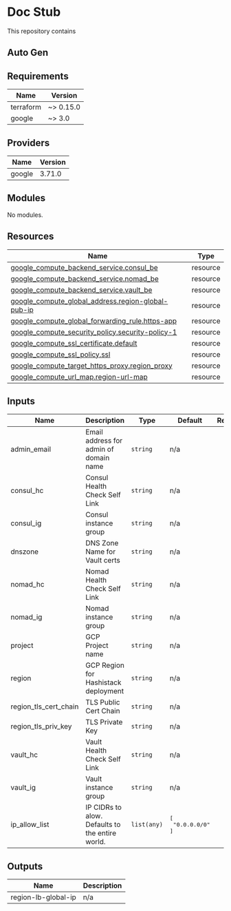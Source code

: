 # Doc Stub

This repository contains

## Auto Gen

<!-- BEGIN_TF_DOCS -->
## Requirements

| Name | Version |
|------|---------|
| terraform | ~> 0.15.0 |
| google | ~> 3.0 |

## Providers

| Name | Version |
|------|---------|
| google | 3.71.0 |

## Modules

No modules.

## Resources

| Name | Type |
|------|------|
| [google_compute_backend_service.consul_be](https://registry.terraform.io/providers/hashicorp/google/latest/docs/resources/compute_backend_service) | resource |
| [google_compute_backend_service.nomad_be](https://registry.terraform.io/providers/hashicorp/google/latest/docs/resources/compute_backend_service) | resource |
| [google_compute_backend_service.vault_be](https://registry.terraform.io/providers/hashicorp/google/latest/docs/resources/compute_backend_service) | resource |
| [google_compute_global_address.region-global-pub-ip](https://registry.terraform.io/providers/hashicorp/google/latest/docs/resources/compute_global_address) | resource |
| [google_compute_global_forwarding_rule.https-app](https://registry.terraform.io/providers/hashicorp/google/latest/docs/resources/compute_global_forwarding_rule) | resource |
| [google_compute_security_policy.security-policy-1](https://registry.terraform.io/providers/hashicorp/google/latest/docs/resources/compute_security_policy) | resource |
| [google_compute_ssl_certificate.default](https://registry.terraform.io/providers/hashicorp/google/latest/docs/resources/compute_ssl_certificate) | resource |
| [google_compute_ssl_policy.ssl](https://registry.terraform.io/providers/hashicorp/google/latest/docs/resources/compute_ssl_policy) | resource |
| [google_compute_target_https_proxy.region_proxy](https://registry.terraform.io/providers/hashicorp/google/latest/docs/resources/compute_target_https_proxy) | resource |
| [google_compute_url_map.region-url-map](https://registry.terraform.io/providers/hashicorp/google/latest/docs/resources/compute_url_map) | resource |

## Inputs

| Name | Description | Type | Default | Required |
|------|-------------|------|---------|:--------:|
| admin\_email | Email address for admin of domain name | `string` | n/a | yes |
| consul\_hc | Consul Health Check Self Link | `string` | n/a | yes |
| consul\_ig | Consul instance group | `string` | n/a | yes |
| dnszone | DNS Zone Name for Vault certs | `string` | n/a | yes |
| nomad\_hc | Nomad Health Check Self Link | `string` | n/a | yes |
| nomad\_ig | Nomad instance group | `string` | n/a | yes |
| project | GCP Project name | `string` | n/a | yes |
| region | GCP Region for Hashistack deployment | `string` | n/a | yes |
| region\_tls\_cert\_chain | TLS Public Cert Chain | `string` | n/a | yes |
| region\_tls\_priv\_key | TLS Private Key | `string` | n/a | yes |
| vault\_hc | Vault Health Check Self Link | `string` | n/a | yes |
| vault\_ig | Vault instance group | `string` | n/a | yes |
| ip\_allow\_list | IP CIDRs to alow. Defaults to the entire world. | `list(any)` | <pre>[<br>  "0.0.0.0/0"<br>]</pre> | no |

## Outputs

| Name | Description |
|------|-------------|
| region-lb-global-ip | n/a |
<!-- END_TF_DOCS -->
